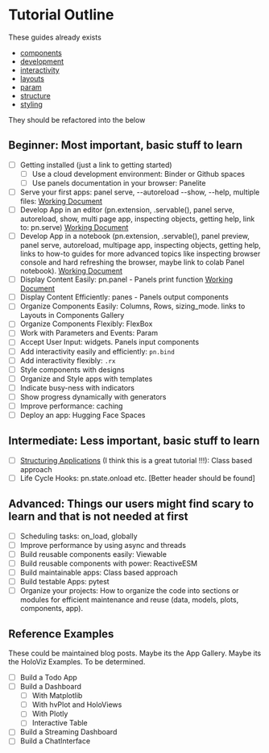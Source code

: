 # Tutorial Outline

These guides already exists

- [components](components.md)
- [development](development.md)
- [interactivity](interactivity.md)
- [layouts](layouts.md)
- [param](param.md)
- [structure](structure.md)
- [styling](styling.md)

They should be refactored into the below

## Beginner: Most important, basic stuff to learn

- [ ] Getting installed (just a link to getting started)
  - [ ] Use a cloud development environment: Binder or Github spaces
  - [ ] Use panels documentation in your browser: Panelite
- [ ] Serve your first apps: panel serve, --autoreload --show, --help, multiple files: [Working Document](https://github.com/holoviz/panel/blob/docs_fixes_1.4_a1_review/doc/tutorials/panel_serve.md)
- [ ] Develop App in an editor (pn.extension, .servable(), panel serve, autoreload, show, multi page app, inspecting objects, getting help, link to: pn.serve) [Working Document](https://github.com/holoviz/panel/blob/docs_fixes_1.4_a1_review/doc/tutorials/develop_editor.md)
- [ ] Develop App in a notebook (pn.extension, .servable(), panel preview, panel serve, autoreload, multipage app, inspecting objects, getting help, links to how-to guides for more advanced topics like inspecting browser console and hard refreshing the browser, maybe link to colab Panel notebook). [Working Document](https://github.com/holoviz/panel/blob/docs_fixes_1.4_a1_review/doc/tutorials/develop_notebook.md)
- [ ] Display Content Easily: pn.panel - Panels print function [Working Document](https://github.com/holoviz/panel/blob/docs_fixes_1.4_a1_review/doc/tutorials/display_pn_panel.md)
- [ ] Display Content Efficiently:  panes - Panels output components
- [ ] Organize Components Easily: Columns, Rows, sizing_mode. links to Layouts in Components Gallery
- [ ] Organize Components Flexibly: FlexBox
- [ ] Work with Parameters and Events: Param
- [ ] Accept User Input: widgets. Panels input components
- [ ] Add interactivity easily and efficiently: `pn.bind`
- [ ] Add interactivity flexibly: `.rx`
- [ ] Style components with designs
- [ ] Organize and Style apps with templates
- [ ] Indicate busy-ness with indicators
- [ ] Show progress dynamically with generators
- [ ] Improve performance: caching
- [ ] Deploy an app: Hugging Face Spaces

## Intermediate: Less important, basic stuff to learn

- [ ] [Structuring Applications](https://holoviz-dev.github.io/panel/tutorials/structure.html) (I think this is a great tutorial !!!): Class based approach
- [ ] Life Cycle Hooks: pn.state.onload etc. [Better header should be found]

## Advanced: Things our users might find scary to learn and that is not needed at first

- [ ] Scheduling tasks: on_load, globally
- [ ] Improve performance by using async and threads
- [ ] Build reusable components easily: Viewable
- [ ] Build reusable components with power: ReactiveESM
- [ ] Build maintainable apps: Class based approach
- [ ] Build testable Apps: pytest
- [ ] Organize your projects: How to organize the code into sections or modules for efficient maintenance and reuse (data, models, plots, components, app).

## Reference Examples

These could be maintained blog posts. Maybe its the App Gallery. Maybe its the HoloViz Examples. To be determined.

- [ ] Build a Todo App
- [ ] Build a Dashboard
  - [ ] With Matplotlib
  - [ ] With hvPlot and HoloViews
  - [ ] With Plotly
  - [ ] Interactive Table
- [ ] Build a Streaming Dashboard
- [ ] Build a ChatInterface
